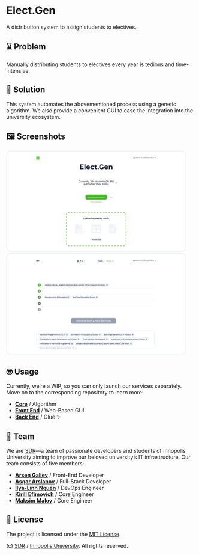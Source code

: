 # Elect.Gen

A distribution system to assign students to electives.

## ⌛ Problem

Manually distributing students to electives every year is tedious and time-intensive.

## 🚀 Solution

This system automates the abovementioned process using a genetic algorithm. We also provide a convenient GUI to ease the integration into the university ecosystem.

## 🖼️ Screenshots

<img src="public/page-1.png" width="480" />

<img src="public/page-2.png" width="480" />

## 🤓 Usage

Currently, we&CloseCurlyQuote;re a WIP, so you can only launch our services separately. Move on to the corresponding repository to learn more:

- **[Core](https://github.com/quintet-sdr/elect-gen-core)** / Algorithm
- **[Front End](https://github.com/quintet-sdr/elect-gen-frontend)** / Web-Based GUI
- **[Back End](https://github.com/quintet-sdr/elect-gen-backend)** / Glue ✨

## 🎉 Team

We are [SDR](https://github.com/quintet-sdr/)&mdash;a team of passionate developers and students of Innopolis University aiming to improve our beloved university&CloseCurlyQuote;s IT infrastructure. Our team consists of five members:

- **[Arsen Galiev](https://github.com/projacktor)** / Front-End Developer
- **[Asqar Arslanov](https://github.com/asqarslanov)** / Full-Stack Developer
- **[Ilya-Linh Nguen](https://github.com/Pickpusha)** / DevOps Engineer
- **[Kirill Efimovich](https://github.com/lanebo1)** / Core Engineer
- **[Maksim Malov](https://github.com/newspec)** / Core Engineer

## 📄 License

The project is licensed under the [MIT License](/LICENSE).

(c) [SDR](https://github.com/quintet-sdr/) / [Innopolis University](https://innopolis.university/en/). All rights reserved.
